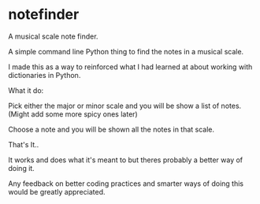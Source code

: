 # notefinder
A musical scale note finder.

A simple command line Python thing to find the notes in a musical scale.

I made this as a way to reinforced what I had learned at about working with dictionaries in Python.

What it do:

Pick either the major or minor scale and you will be show a list of notes. (Might add some more spicy ones later)

Choose a note and you will be shown all the notes in that scale.

That's It..

It works and does what it's meant to but theres probably a better way of doing it.

Any feedback on better coding practices and smarter ways of doing this would be greatly appreciated.
